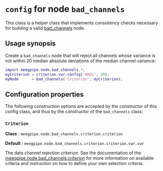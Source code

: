 `config` for node `bad_channels`
======

This class is a helper class that implements consistency checks
necessary for building a valid [bad_channels][bad_channels] node. 

[bad_channels]: ./README.md

## Usage synopsis

Create a `bad_channels` node that will reject all channels whose
variance is not within 20 median absolute deviations of the median
channel variance:


````matlab
import meegpipe.node.bad_channels.*;
myCriterion = criterion.var.config('MADs', 20);
myNode      = bad_channels('Criterion', myCriterion);
````

## Configuration properties

The following construction options are accepted by the constructor of 
this config class, and thus by the constructor of the `bad_channels`
class:

### `Criterion`

__Class__ : `meegpipe.node.bad_channels.criterion.criterion`

__Default__ : `meegpipe.node.bad_channels.criterion.criterion.var.var`
		  
The data channel rejection criterion. See the documentation of the
[meegpipe.node.bad_channels.criterion][crit-pkg] for more information on
available criteria and instruction on how to define your own selection
criteria.

[crit-pkg]: ./+criterion/README.md

